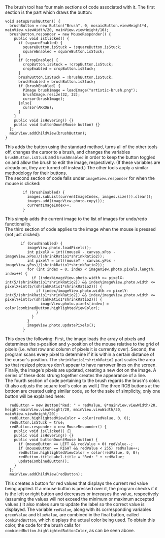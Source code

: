 The brush tool has four main sections of code associated with it. The first section is the part which draws the button:
```
void setupBrushButton() {
  brushButton = new Button("Brush", 0, mosaicButton.viewHeight*4, mainView.viewWidth/20, mainView.viewHeight/16);
  brushButton.responder = new MouseResponder() {
    public void isClicked() {
      if (squareEnabled) {
        squareButton.isStuck = !squareButton.isStuck;
        squareEnabled = squareButton.isStuck;
      }
      if (cropEnabled) {
        cropButton.isStuck = !cropButton.isStuck;
        cropEnabled = cropButton.isStuck;
      }
      brushButton.isStuck = !brushButton.isStuck;
      brushEnabled = brushButton.isStuck;
      if (brushEnabled) {
        PImage brushImage = loadImage("artistic-brush.png");
        brushImage.resize(32, 32);
        cursor(brushImage);
      }else{
        cursor(ARROW);
      }
    }
    public void isHovering() {}
    public void buttonDown(Mouse button) {}
  };
  mainView.addChildView(brushButton);
}
```
This adds the button using the standard method, turns all of the other tools off, changes the cursor to a brush, and changes the variables `brushButton.isStuck` and `brushEnabled` in order to keep the button toggled on and allow the brush to edit the image, respectively. (If these variables are already on, they are turned off instead.) The other tools apply a similar methodology for their buttons.  
The second section of code falls under `imageView.responder` for when the mouse is clicked:
```
        if (brushEnabled) {
          images.subList(currentImageIndex, images.size()).clear();
          images.add(imageView.photo.copy());
          currentImageIndex++;
        }
```
This simply adds the current image to the list of images for undo/redo functionality.  
The third section of code applies to the image when the mouse is pressed (not just clicked):
```
       if (brushEnabled) {
          imageView.photo.loadPixels();
          int pixelX = int((mouseX - canvas.xPos - imageView.xPos)/(shrinkRatio1*shrinkRatio2));
          int pixelY = int((mouseY - canvas.yPos - imageView.yPos)/(shrinkRatio1*shrinkRatio2));
          for (int index = 0; index < imageView.photo.pixels.length; index++) {
            if (index%imageView.photo.width >= pixelX-int(5/(shrinkRatio1*shrinkRatio2)) && index%imageView.photo.width <= pixelX+int(5/(shrinkRatio1*shrinkRatio2))) {
              if (index/imageView.photo.width >= pixelY-int(5/(shrinkRatio1*shrinkRatio2)) && index/imageView.photo.width <= pixelY+int(5/(shrinkRatio1*shrinkRatio2))) {
                imageView.photo.pixels[index] = color(combinedButton.highlightedViewColor);
              }
            }
          }          
          imageView.photo.updatePixels();
        }
```
This does the following: First, the image loads the array of pixels and determines the x-position and y-position of the mouse relative to the grid of pixels (i.e. what row and column of pixels it is currently over). Second, the program scans every pixel to determine if it is within a certain distance of the cursor's position. The `shrinkRatio1*shrinkRatio2` part scales the area so that resized pictures don't appear to have narrower lines on the screen. Finally, the image's pixels are updated, creating a new dot on the image. A series of these dots strung together creates the appearance of a line.  
The fourth section of code pertaining to the brush regards the brush's color. (It also adjusts the square tool's color as well.) The three RGB buttons at the bottom are created using similar code, so for the sake of simplicity, only one button will be explained here:
```
  redButton = new Button("Red: " + redValue, 8*mainView.viewWidth/20, height-mainView.viewHeight/20, mainView.viewWidth/20, mainView.viewHeight/20);
  redButton.highlightedViewColor = color(redValue, 0, 0);
  redButton.isStuck = true;
  redButton.responder = new MouseResponder() {
    public void isClicked() {}
    public void isHovering() {}
    public void buttonDown(Mouse button) {
      if (mouseButton == LEFT && redValue > 0) redValue--;
      if (mouseButton == RIGHT && redValue < 255) redValue++;
      redButton.highlightedViewColor = color(redValue, 0, 0);
      redButton.titleLabel.title = "Red: " + redValue;
      updateCombinedButton();
    }
  };
  mainView.addChildView(redButton);
```
This creates a button for red values that displays the current red value being applied. If a mouse button is pressed over it, the program checks if it is the left or right button and decreases or increases the value, respectively (assuming the values will not exceed the minimum or maximum accepted values.) It also makes sure to update the label so the correct value is displayed. The variable `redValue`, along with its corresponding variables `greenValue` and `blueValue`, are combined in the final button, called `combinedButton`, which displays the actual color being used. To obtain this color, the code for the brush calls for `combinedButton.highlightedButtonColor`, as can be seen above.

